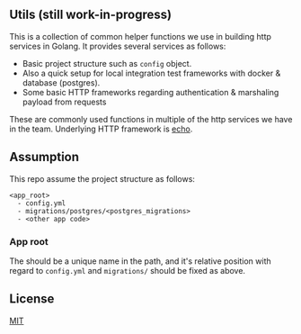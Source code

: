 ## Utils (still work-in-progress)

This is a collection of common helper functions we use in building http services in Golang. It provides several services as follows:
- Basic project structure such as `config` object. 
- Also a quick setup for local integration test frameworks with docker & database (postgres).
- Some basic HTTP frameworks regarding authentication & marshaling payload from requests

These are commonly used functions in multiple of the http services we have in the team.
Underlying HTTP framework is [echo](https://github.com/labstack/echo).

## Assumption
This repo assume the project structure as follows:
```
<app_root>
  - config.yml
  - migrations/postgres/<postgres_migrations>
  - <other app code>
```
### App root
The <app root> should be a unique name in the path, and it's relative position with regard to `config.yml` and `migrations/` should be fixed as above.

## License
[MIT](./LICENSE)
